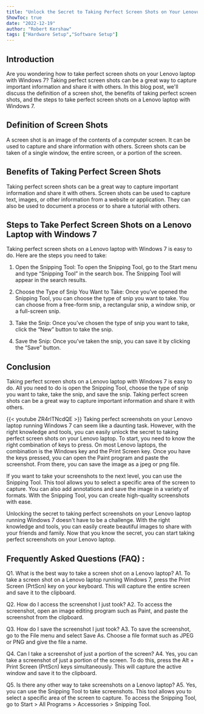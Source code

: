 ```yaml
---
title: "Unlock the Secret to Taking Perfect Screen Shots on Your Lenovo Laptop - Windows 7 Edition!"
ShowToc: true 
date: "2022-12-19"
author: "Robert Kershaw" 
tags: ["Hardware Setup","Software Setup"]
---
```

## Introduction

Are you wondering how to take perfect screen shots on your Lenovo laptop with Windows 7? Taking perfect screen shots can be a great way to capture important information and share it with others. In this blog post, we'll discuss the definition of a screen shot, the benefits of taking perfect screen shots, and the steps to take perfect screen shots on a Lenovo laptop with Windows 7. 

## Definition of Screen Shots 

A screen shot is an image of the contents of a computer screen. It can be used to capture and share information with others. Screen shots can be taken of a single window, the entire screen, or a portion of the screen. 

## Benefits of Taking Perfect Screen Shots

Taking perfect screen shots can be a great way to capture important information and share it with others. Screen shots can be used to capture text, images, or other information from a website or application. They can also be used to document a process or to share a tutorial with others. 

## Steps to Take Perfect Screen Shots on a Lenovo Laptop with Windows 7

Taking perfect screen shots on a Lenovo laptop with Windows 7 is easy to do. Here are the steps you need to take: 

1. Open the Snipping Tool: To open the Snipping Tool, go to the Start menu and type “Snipping Tool” in the search box. The Snipping Tool will appear in the search results. 

2. Choose the Type of Snip You Want to Take: Once you’ve opened the Snipping Tool, you can choose the type of snip you want to take. You can choose from a free-form snip, a rectangular snip, a window snip, or a full-screen snip. 

3. Take the Snip: Once you’ve chosen the type of snip you want to take, click the “New” button to take the snip. 

4. Save the Snip: Once you’ve taken the snip, you can save it by clicking the “Save” button. 

## Conclusion

Taking perfect screen shots on a Lenovo laptop with Windows 7 is easy to do. All you need to do is open the Snipping Tool, choose the type of snip you want to take, take the snip, and save the snip. Taking perfect screen shots can be a great way to capture important information and share it with others.

{{< youtube ZR4rlTNcdQE >}} 
Taking perfect screenshots on your Lenovo laptop running Windows 7 can seem like a daunting task. However, with the right knowledge and tools, you can easily unlock the secret to taking perfect screen shots on your Lenovo laptop. To start, you need to know the right combination of keys to press. On most Lenovo laptops, the combination is the Windows key and the Print Screen key. Once you have the keys pressed, you can open the Paint program and paste the screenshot. From there, you can save the image as a jpeg or png file. 

If you want to take your screenshots to the next level, you can use the Snipping Tool. This tool allows you to select a specific area of the screen to capture. You can also add annotations and save the image in a variety of formats. With the Snipping Tool, you can create high-quality screenshots with ease.

Unlocking the secret to taking perfect screenshots on your Lenovo laptop running Windows 7 doesn't have to be a challenge. With the right knowledge and tools, you can easily create beautiful images to share with your friends and family. Now that you know the secret, you can start taking perfect screenshots on your Lenovo laptop.

## Frequently Asked Questions (FAQ) :
Q1. What is the best way to take a screen shot on a Lenovo laptop?
A1. To take a screen shot on a Lenovo laptop running Windows 7, press the Print Screen (PrtScn) key on your keyboard. This will capture the entire screen and save it to the clipboard. 

Q2. How do I access the screenshot I just took?
A2. To access the screenshot, open an image editing program such as Paint, and paste the screenshot from the clipboard.

Q3. How do I save the screenshot I just took?
A3. To save the screenshot, go to the File menu and select Save As. Choose a file format such as JPEG or PNG and give the file a name.

Q4. Can I take a screenshot of just a portion of the screen?
A4. Yes, you can take a screenshot of just a portion of the screen. To do this, press the Alt + Print Screen (PrtScn) keys simultaneously. This will capture the active window and save it to the clipboard.

Q5. Is there any other way to take screenshots on a Lenovo laptop?
A5. Yes, you can use the Snipping Tool to take screenshots. This tool allows you to select a specific area of the screen to capture. To access the Snipping Tool, go to Start > All Programs > Accessories > Snipping Tool.



